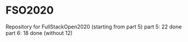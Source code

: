 # FSO2020
Repository for FullStackOpen2020 (starting from part 5)
part 5: 22 done
part 6: 18 done (without 12)
